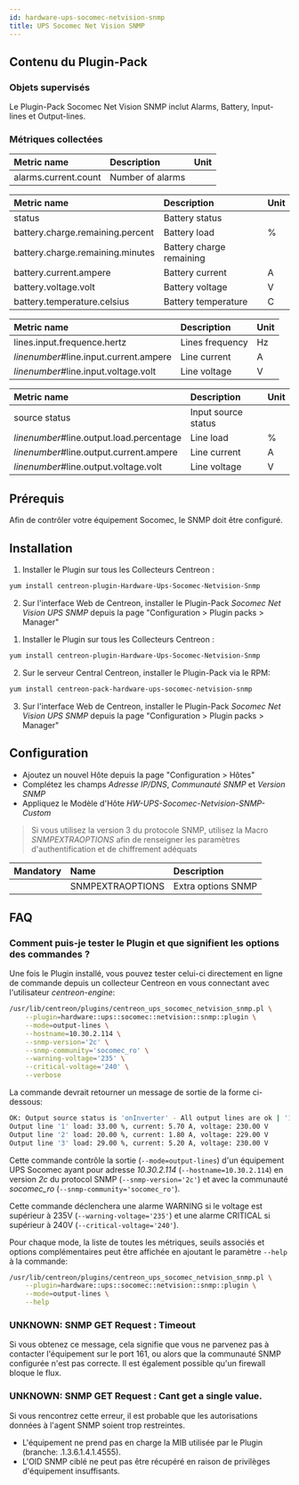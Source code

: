 ```yaml
---
id: hardware-ups-socomec-netvision-snmp
title: UPS Socomec Net Vision SNMP
---
```


## Contenu du Plugin-Pack

### Objets supervisés

Le Plugin-Pack Socomec Net Vision SNMP inclut Alarms, Battery, Input-lines et Output-lines.

### Métriques collectées

<!--DOCUSAURUS_CODE_TABS-->

<!--Alarms-->

| Metric name                 | Description                  | Unit  |
| :-------------------------- | :--------------------------- | :---- |
| alarms.current.count        | Number of alarms             |       |

<!--Battery-->

| Metric name                                    | Description                     | Unit |
| :--------------------------------------------- | :------------------------------ | :--- |
| status                                         | Battery status                  |      |
| battery.charge.remaining.percent               | Battery load                    | %    |
| battery.charge.remaining.minutes               | Battery charge remaining        |      |
| battery.current.ampere                         | Battery current                 | A    |
| battery.voltage.volt                           | Battery voltage                 | V    |
| battery.temperature.celsius                    | Battery temperature             | C    |

<!--Input-lines-->

| Metric name                            | Description                               | Unit  |
| :------------------------------------- | :---------------------------------------- | :---- |
| lines.input.frequence.hertz            | Lines frequency                           | Hz    |
| *linenumber*#line.input.current.ampere | Line current                              | A     |
| *linenumber*#line.input.voltage.volt   | Line voltage                              | V     |

<!--Output-lines-->

| Metric name                              | Description                               | Unit  |
| :--------------------------------------- | :---------------------------------------- | :---- |
| source status                            | Input source status                       |       |
| *linenumber*#line.output.load.percentage | Line load                                 | %     |
| *linenumber*#line.output.current.ampere  | Line current                              | A     |
| *linenumber*#line.output.voltage.volt    | Line voltage                              | V     |

<!--END_DOCUSAURUS_CODE_TABS-->

## Prérequis

Afin de contrôler votre équipement Socomec, le SNMP doit être configuré. 

## Installation

<!--DOCUSAURUS_CODE_TABS-->

<!--Online IMP Licence & IT-100 Editions-->

1. Installer le Plugin sur tous les Collecteurs Centreon :

```bash
yum install centreon-plugin-Hardware-Ups-Socomec-Netvision-Snmp
```

2. Sur l'interface Web de Centreon, installer le Plugin-Pack *Socomec Net Vision UPS SNMP* depuis la page "Configuration > Plugin packs > Manager"

<!--Offline IMP License-->

1. Installer le Plugin sur tous les Collecteurs Centreon :

```bash
yum install centreon-plugin-Hardware-Ups-Socomec-Netvision-Snmp
```

2. Sur le serveur Central Centreon, installer le Plugin-Pack via le RPM:

```bash
yum install centreon-pack-hardware-ups-socomec-netvision-snmp
```

3. Sur l'interface Web de Centreon, installer le Plugin-Pack *Socomec Net Vision UPS SNMP* depuis la page "Configuration > Plugin packs > Manager"

<!--END_DOCUSAURUS_CODE_TABS-->

## Configuration

* Ajoutez un nouvel Hôte depuis la page "Configuration > Hôtes"
* Complétez les champs *Adresse IP/DNS*, *Communauté SNMP* et *Version SNMP*
* Appliquez le Modèle d'Hôte *HW-UPS-Socomec-Netvision-SNMP-Custom*

> Si vous utilisez la version 3 du protocole SNMP, utilisez la Macro *SNMPEXTRAOPTIONS* afin de renseigner les paramètres
> d'authentification et de chiffrement adéquats

| Mandatory   | Name                    | Description                       |
| :---------- | :---------------------- | :---------------------------------|
|             | SNMPEXTRAOPTIONS        | Extra options SNMP                |

## FAQ

### Comment puis-je tester le Plugin et que signifient les options des commandes ?

Une fois le Plugin installé, vous pouvez tester celui-ci directement en ligne de commande
depuis un collecteur Centreon en vous connectant avec l'utilisateur *centreon-engine*:

```bash
/usr/lib/centreon/plugins/centreon_ups_socomec_netvision_snmp.pl \
    --plugin=hardware::ups::socomec::netvision::snmp::plugin \
    --mode=output-lines \
    --hostname=10.30.2.114 \
    --snmp-version='2c' \
    --snmp-community='socomec_ro' \
    --warning-voltage='235' \
    --critical-voltage='240' \
    --verbose
```

La commande devrait retourner un message de sortie de la forme ci-dessous:

```bash
OK: Output source status is 'onInverter' - All output lines are ok | '1#line.output.load.percentage'=33.00%;;;0;100 '1#line.output.current.ampere'=5.70A;;;0; '1#line.output.voltage.volt'=230.00V;235;240;; '2#line.output.load.percentage'=20.00%;;;0;100 '2#line.output.current.ampere'=1.80A;;;0; '2#line.output.voltage.volt'=229.00V;235;240;; '3#line.output.load.percentage'=29.00%;;;0;100 '3#line.output.current.ampere'=5.20A;;;0; '3#line.output.voltage.volt'=230.00V;235;240;;
Output line '1' load: 33.00 %, current: 5.70 A, voltage: 230.00 V
Output line '2' load: 20.00 %, current: 1.80 A, voltage: 229.00 V
Output line '3' load: 29.00 %, current: 5.20 A, voltage: 230.00 V
```

Cette commande contrôle la sortie (```--mode=output-lines```) d'un équipement UPS Socomec ayant pour adresse *10.30.2.114* (```--hostname=10.30.2.114```) 
en version *2c* du protocol SNMP (```--snmp-version='2c'```) et avec la communauté *socomec_ro* (```--snmp-community='socomec_ro'```).

Cette commande déclenchera une alarme WARNING si le voltage est supérieur à 235V (```--warning-voltage='235'```)
et une alarme CRITICAL si supérieur à 240V (```--critical-voltage='240'```).

Pour chaque mode, la liste de toutes les métriques, seuils associés et options complémentaires peut être affichée
en ajoutant le paramètre ```--help``` à la commande:

```bash
/usr/lib/centreon/plugins/centreon_ups_socomec_netvision_snmp.pl \
    --plugin=hardware::ups::socomec::netvision::snmp::plugin \
    --mode=output-lines \
    --help
```

### UNKNOWN: SNMP GET Request : Timeout

Si vous obtenez ce message, cela signifie que vous ne parvenez pas à contacter l'équipement sur le port 161, 
ou alors que la communauté SNMP configurée n'est pas correcte. 
Il est également possible qu'un firewall bloque le flux.

### UNKNOWN: SNMP GET Request : Cant get a single value.

Si vous rencontrez cette erreur, il est probable que les autorisations données à l'agent SNMP soient trop restreintes. 
 * L'équipement ne prend pas en charge la MIB utilisée par le Plugin (branche: .1.3.6.1.4.1.4555).
 * L'OID SNMP ciblé ne peut pas être récupéré en raison de privilèges d'équipement insuffisants.
